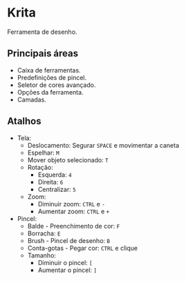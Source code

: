 # Krita
Ferramenta de desenho.

## Principais áreas
- Caixa de ferramentas.
- Predefinições de pincel.
- Seletor de cores avançado.
- Opções da ferramenta.
- Camadas.

## Atalhos
- Tela:
  - Deslocamento: Segurar `SPACE` e movimentar a caneta
  - Espelhar: `M`
  - Mover objeto selecionado: `T`
  - Rotação:
    - Esquerda: `4`
    - Direita: `6`
    - Centralizar: `5`
  - Zoom:
    - Diminuir zoom: `CTRL` e `-`
    - Aumentar zoom: `CTRL` e `+`
- Pincel:
  - Balde - Preenchimento de cor: `F`
  - Borracha: `E`
  - Brush - Pincel de desenho: `B`
  - Conta-gotas - Pegar cor: `CTRL` e clique
  - Tamanho:
    - Diminuir o pincel: `[`
    - Aumentar o pincel: `]`
